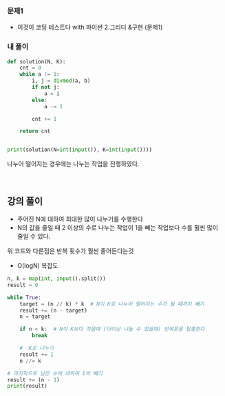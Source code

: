 ### 문제1
- 이것이 코딩 테스트다 with 파이썬 2.그리디 &구현 (문제1)    

### 내 풀이
```python
def solution(N, K):
    cnt = 0
    while a != 1:
        i, j = divmod(a, b)
        if not j:
            a = i
        else:
            a -= 1

        cnt += 1

    return cnt


print(solution(N=int(input()), K=int(input())))
```
나누어 떨어지는 경우에는 나누는 작업을 진행하였다.   


<br>

## 강의 풀이
- 주어진 N에 대하여 최대한 많이 나누기를 수행한다
- N의 값을 줄일 때 2 이상의 수로 나누는 작업이 1을 빼는 작업보다 수를 훨씬 많이 줄일 수 있다.   

위 코드와 다른점은 반복 횟수가 훨씬 줄어든다는것      
- O(logN) 복잡도
```python
n, k = map(int, input().split())
result = 0

while True:
    target = (n // k) * k  # N이 K로 나누어 떨어지는 수가 될 때까지 빼기
    result += (n - target)
    n = target

    if n < k:  # N이 K보다 작을때 (더이상 나눌 수 없을때) 반복문을 탈출한다
        break

    #  K로 나누기
    result += 1
    n //= k

# 마지막으로 남은 수에 대하여 1씩 빼기
result += (n - 1)
print(result)
```

